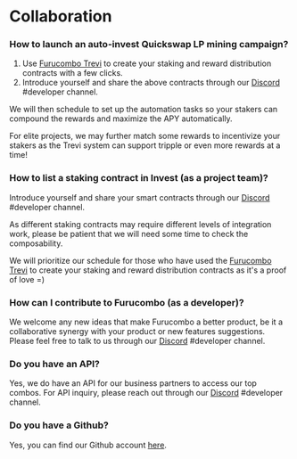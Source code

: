 # Collaboration

### How to launch an auto-invest Quickswap LP mining campaign?

1. Use [Furucombo Trevi](https://docs.furucombo.app/dev/furucombo-trevi) to create your staking and reward distribution contracts with a few clicks.
2. Introduce yourself and share the above contracts through our [Discord](https://discord.furucombo.app) #developer channel.

We will then schedule to set up the automation tasks so your stakers can compound the rewards and maximize the APY automatically.&#x20;

For elite projects, we may further match some rewards to incentivize your stakers as the Trevi system can support tripple or even more rewards at a time!&#x20;

### How to list a staking contract in Invest (as a project team)?

Introduce yourself and share your smart contracts through our [Discord](https://discord.furucombo.app) #developer channel.

As different staking contracts may require different levels of integration work, please be patient that we will need some time to check the composability.&#x20;

We will prioritize our schedule for those who have used the [Furucombo Trevi](https://docs.furucombo.app/dev/furucombo-trevi) to create your staking and reward distribution contracts as it's a proof of love =)

### How can I contribute to Furucombo (as a developer)?

We welcome any new ideas that make Furucombo a better product, be it a collaborative synergy with your product or new features suggestions. Please feel free to talk to us through our [Discord](https://discord.furucombo.app) #developer channel.

### Do you have an API?

Yes, we do have an API for our business partners to access our top combos. For API inquiry, please reach out through our [Discord](https://discord.furucombo.app) #developer channel.

### Do you have a Github?

Yes, you can find our Github account [here](https://github.com/dinngodev).
